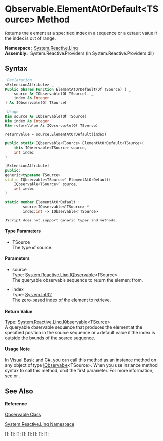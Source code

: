 # Qbservable.ElementAtOrDefault\<TSource\> Method

Returns the element at a specified index in a sequence or a default value if the index is out of range.

**Namespace:**  [System.Reactive.Linq](System.Reactive.Linq\System.Reactive.Linq.md)  
**Assembly:**  System.Reactive.Providers (in System.Reactive.Providers.dll)

## Syntax

```vb
'Declaration
<ExtensionAttribute> _
Public Shared Function ElementAtOrDefault(Of TSource) ( _
    source As IQbservable(Of TSource), _
    index As Integer _
) As IQbservable(Of TSource)
```

```vb
'Usage
Dim source As IQbservable(Of TSource)
Dim index As Integer
Dim returnValue As IQbservable(Of TSource)

returnValue = source.ElementAtOrDefault(index)
```

```csharp
public static IQbservable<TSource> ElementAtOrDefault<TSource>(
    this IQbservable<TSource> source,
    int index
)
```

```c++
[ExtensionAttribute]
public:
generic<typename TSource>
static IQbservable<TSource>^ ElementAtOrDefault(
    IQbservable<TSource>^ source, 
    int index
)
```

```fsharp
static member ElementAtOrDefault : 
        source:IQbservable<'TSource> * 
        index:int -> IQbservable<'TSource> 
```

```jscript
JScript does not support generic types and methods.
```

#### Type Parameters

- TSource  
  The type of source.

#### Parameters

- source  
  Type: [System.Reactive.Linq.IQbservable](IQbservable\IQbservable(TSource).md)\<TSource\>  
  The queryable observable sequence to return the element from.

- index  
  Type: [System.Int32](https://msdn.microsoft.com/en-us/library/td2s409d)  
  The zero-based index of the element to retrieve.

#### Return Value

Type: [System.Reactive.Linq.IQbservable](IQbservable\IQbservable(TSource).md)\<TSource\>  
A queryable observable sequence that produces the element at the specified position in the source sequence or a default value if the index is outside the bounds of the source sequence.

#### Usage Note

In Visual Basic and C\#, you can call this method as an instance method on any object of type [IQbservable](IQbservable\IQbservable(TSource).md)\<TSource\>. When you use instance method syntax to call this method, omit the first parameter. For more information, see [](https://msdn.microsoft.com/en-us/library/Bb384936) or [](https://msdn.microsoft.com/en-us/library/Bb383977).

## See Also

#### Reference

[Qbservable Class](Qbservable\Qbservable.md)

[System.Reactive.Linq Namespace](System.Reactive.Linq\System.Reactive.Linq.md)

[]: 
[]: 
[]: 
[]: 
[]: 
[]: 
[]: 
[]: 